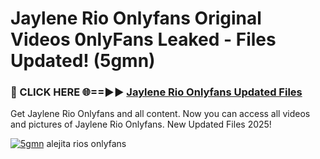 # Jaylene Rio Onlyfans Original Videos 0nlyFans Leaked - Files Updated! (5gmn)

<h3>🔴 CLICK HERE 🌐==►► <a href="https://tinyurl.com/x26r9saj" rel="nofollow">Jaylene Rio Onlyfans Updated Files</a></h3>

Get Jaylene Rio Onlyfans and all content. Now you can access all videos and pictures of Jaylene Rio Onlyfans. New Updated Files 2025!

[![5gmn](https://i.imgur.com/LkgZPqh.gif)](https://tinyurl.com/x26r9saj)
alejita rios onlyfans